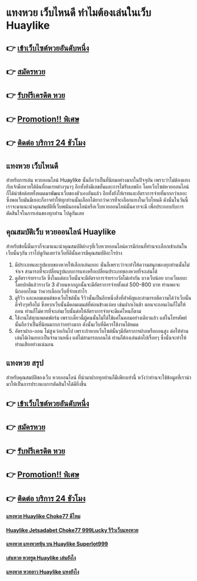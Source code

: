 # แทงหวย เว็บไหนดี ทำไมต้องเล่นในเว็บ Huaylike

## 👉 [เข้าเว็บไซต์หวยอันดับหนึ่ง](https://bit.ly/3xvdPgB)
## 👉 [สมัครหวย](https://bit.ly/3UeeNHA)
## 👉 [รับฟรีเครดิต หวย](https://bit.ly/3UeeNHA)
## 👉 [Promotion!! พิเศษ](https://bit.ly/3UeeNHA)
## 👉 [ติดต่อ บริการ 24 ชัวโมง](https://bit.ly/3UeeNHA)

## แทงหวย เว็บไหนดี
สำหรับการเล่น หวยออนไลน์ Huaylike นั้นถือว่าเป็นที่นิยมอย่างมากในปัจจุบัน เพราะว่าไม่ต้องแทงกับเจ้ามือหวยใต้ดินที่กดเรทต่างๆนาๆ อีกทั้งยังมีเลขอั้นและการไม่รับเลขอีก โดยเว็บไซต์หวยออนไลน์ก็ได้นำข้อด้อยทั้งหมดมาพัฒนาเว็บของตัวเองกันแล้ว อีกทั้งยังให้เรทและอัตราการจ่ายที่มากกว่าเยอะ ซึ่งพอเว็บมันมีเยอะก็อาจทำให้ทุกท่านนั้นเลือกได้ยากว่าควรที่จะเลือกแทงในเว็บไหนดี ดังนั้นในวันนี้เราจะมาแนะนำคุณสมบัติที่เว็บพนันออนไลน์หรือเว็บหวยออนไลน์นั้นควรจะมี เพื่อประกอบกับการตัดสินใจในการเล่นของทุกท่าน ไปดูกันเลย
 
## คุณสมบัติเว็บ หวยออนไลน์ Huaylike
สำหรับข้อนี้นั้นเราก็จะมาแนะนำคุณสมบัติต่างๆที่เว็บหวยออนไลน์ควรมีก่อนที่ท่านจะเลือกเข้าเล่นในเว็บนั้นๆกัน เราไปดูกันเลยว่าเว็บที่ดีนั้นควรมีคุณสมบัติอะไรบ้าง
1. มีประเภทและรูปแบบของหวยให้เลือกเล่นเยอะ นั่นก็เพราะว่าจะทำให้ความสนุกของทุกท่านนั้นไม่จำเจ สามารถที่จะเปลี่ยนรูปแบบการแทงหรือเปลี่ยนประเภทของหวยที่จะเล่นได้
2. ดูอัตราจ่ายรางวัล ซึ่งในแต่ละเว็บนั้นจะมีอัตราการจ่ายรางวัลไม่เท่ากัน บางเว็บน้อย บางเว็บเยอะ โดยปกติแล้วรางวัล 3 ตัวบนหากถูกนั้นจะมีอัตราการจ่ายตั้งแต่ 500-800 บาท ท่านพอจะนึกออกไหม ว่าควรเลือกเว็บที่จ่ายเท่าไร
3. ดูรีวิว และคอมเมนต์ของเว็บไซต์นั้น รีวิวนั้นเป็นอีกหนึ่งสิ่งที่สำคัญและสามารถตีความได้ว่าเว็บนั้นดีจริงๆหรือไม่ ซึ่งหากเว็บนั้นมีคอมเมนต์ที่ค่อนข้างแง่ลบ เช่นฝากเงินช้า ตอนจะถอนเงินก็ไม่ให้ถอน ท่านก็ไม่ควรที่จะเล่นเว็บนั้นต่อให้อัตราการจ่ายจะดีแค่ไหนก็ตาม
4. ใช้งานได้ทุกแพลตฟอร์ม เพราะเดี๋ยวนี้ผู้คนนั้นไม่ได้ใช้แค่ในคอมอย่างเดียวแล้ว แต่ในโทรศัพท์นั้นถือว่าเป็นที่นิยมมากกว่าอย่างมาก ดังนั้นเว็บที่ดีควรใช้งานได้หมด
5. อัตราฝาก-ถอน ไม่สูงเว่อเกินไป เพราะถ้าหากเว็บไซต์นั้นๆมีอัตราการฝากหรือถอนสูง ต่อให้ท่านเล่นได้เงินเยอะเป็นจำนวนหนึ่ง แต่ไม่สามารถถอนได้ ท่านก็ต้องเล่นต่อไปเรื่อยๆ ซึ่งนั่นจะทำให้ท่านเสียอย่างแน่นอน

## แทงหวย สรุป
สำหรับคุณสมบัติของเว็บ หวยออนไลน์ ที่นำมาฝากทุกท่านก็มีเพียงเท่านี้ หวังว่าท่านจะใช้ข้อมูลที่เรานำมาให้เป็นการประกแบการตัดสินใจได้ดียิ่งขึ้น

## 👉 [เข้าเว็บไซต์หวยอันดับหนึ่ง](https://bit.ly/3xvdPgB)
## 👉 [สมัครหวย](https://bit.ly/3UeeNHA)
## 👉 [รับฟรีเครดิต หวย](https://bit.ly/3UeeNHA)
## 👉 [Promotion!! พิเศษ](https://bit.ly/3UeeNHA)
## 👉 [ติดต่อ บริการ 24 ชัวโมง](https://bit.ly/3UeeNHA)

#### [แทงหวย Huaylike Choke77 ดีไหม](https://atom.io/themes/แทงหวย%20Huaylike%20Choke77%20ดีไหม)
#### [Huaylike Jetsadabet Choke77 999Lucky รีวิวเว็บแทงหวย](https://atom.io/themes/Huaylike%20Jetsadabet%20Choke77%20999Lucky%20รีวิวเว็บแทงหวย)
#### [แทงหวย แทงหวยหุ้น บน Huaylike Superlot999](https://atom.io/themes/แทงหวย%20แทงหวยหุ้น%20บน%20Huaylike%20Superlot999)
#### [เล่นหวย หวยรูด Huaylike เล่นยังไง](https://atom.io/themes/เล่นหวย%20หวยรูด%20Huaylike%20เล่นยังไง)
#### [แทงหวย หวยลาว Huaylike แทงยังไง](https://atom.io/themes/แทงหวย%20หวยลาว%20Huaylike%20แทงยังไง)